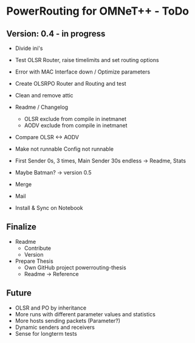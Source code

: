 PowerRouting for OMNeT++ - ToDo
===============================

Version: 0.4 - in progress
--------------------------

* Divide ini's
* Test OLSR Router, raise timelimits and set routing options
* Error with MAC Interface down / Optimize parameters

* Create OLSRPO Router and Routing and test
* Clean and remove attic
* Readme / Changelog
  * OLSR exclude from compile in inetmanet
  * AODV exclude from compile in inetmanet
* Compare OLSR <-> AODV
* Make not runnable Config not runnable
* First Sender 0s, 3 times, Main Sender 30s endless -> Readme, Stats
* Maybe Batman? -> version 0.5
* Merge
* Mail 
* Install & Sync on Notebook


Finalize
--------

* Readme
	* Contribute
	* Version
* Prepare Thesis
	* Own GitHub project powerrouting-thesis
	* Readme -> Reference

Future
------

* OLSR and PO by inheritance
* More runs with different parameter values and statistics
* More hosts sending packets (Parameter?)
* Dynamic senders and receivers
* Sense for longterm tests